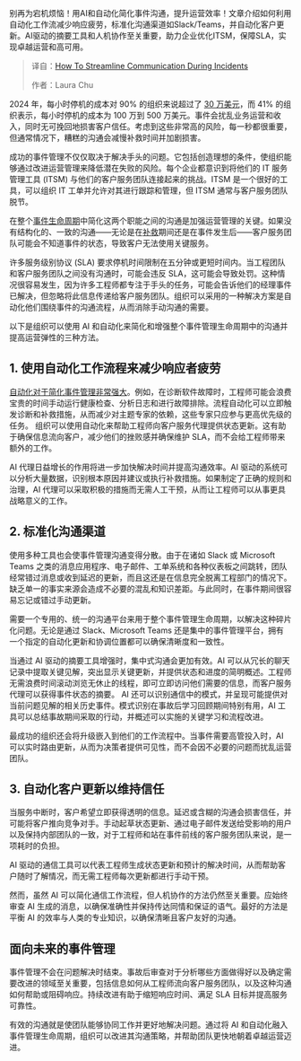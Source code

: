 
<!--
title: 如何在事件期间简化沟通
cover: https://cdn.thenewstack.io/media/2025/04/033dd0dc-communication.jpg
summary: 别再为宕机烦恼！用AI和自动化简化事件沟通，提升运营效率！文章介绍如何利用自动化工作流减少响应疲劳，标准化沟通渠道如Slack/Teams，并自动化客户更新。AI驱动的摘要工具和人机协作至关重要，助力企业优化ITSM，保障SLA，实现卓越运营和高可用。
-->

别再为宕机烦恼！用AI和自动化简化事件沟通，提升运营效率！文章介绍如何利用自动化工作流减少响应疲劳，标准化沟通渠道如Slack/Teams，并自动化客户更新。AI驱动的摘要工具和人机协作至关重要，助力企业优化ITSM，保障SLA，实现卓越运营和高可用。

> 译自：[How To Streamline Communication During Incidents](https://thenewstack.io/how-to-streamline-communication-during-incidents/)
> 
> 作者：Laura Chu

2024 年，每小时停机的成本对 90% 的组织来说超过了 [30 万美元](https://www.calyptix.com/wp-content/uploads/Hourly-Cost-of-Downtime-ITIC.pdf)，而 41% 的组织表示，每小时停机的成本为 100 万到 500 万美元。事件会扰乱业务运营和收入，同时无可挽回地损害客户信任。考虑到这些非常高的风险，每一秒都很重要，但通常情况下，糟糕的沟通会减慢补救时间并加剧损害。

成功的事件管理不仅仅取决于解决手头的问题。它包括创造理想的条件，使组织能够通过改进运营管理来降低潜在失败的风险。每个企业都意识到将他们的 IT 服务管理工具 (ITSM) 与他们的客户服务团队连接起来的挑战。ITSM 是一个很好的工具，可以组织 IT 工单并允许对其进行跟踪和管理，但 ITSM 通常与客户服务团队脱节。

在整个[事件生命周期](https://thenewstack.io/best-practices-for-mastering-the-incident-life-cycle/)中简化这两个职能之间的沟通是加强运营管理的关键。如果没有结构化的、一致的沟通——无论是在[补救](https://thenewstack.io/5-ways-to-supercharge-incident-remediation-with-automation/)期间还是在事件发生后——客户服务团队可能会不知道事件的状态，导致客户无法使用关键服务。

许多服务级别协议 (SLA) 要求停机时间限制在五分钟或更短时间内。当工程团队和客户服务团队之间没有沟通时，可能会违反 SLA，这可能会导致处罚。这种情况很容易发生，因为许多工程师都专注于手头的任务，可能会告诉他们的经理事件已解决，但忽略将此信息传递给客户服务团队。组织可以采用的一种解决方案是自动化他们围绕事件的沟通流程，从而消除手动沟通的需要。

以下是组织可以使用 AI 和自动化来简化和增强整个事件管理生命周期中的沟通并提高运营弹性的三种方法。

## 1. 使用自动化工作流程来减少响应者疲劳

[自动化对于简化事件管理非常强大](https://thenewstack.io/chaos-to-control-3-steps-for-automating-incident-management/)。例如，在诊断软件故障时，工程师可能会浪费宝贵的时间手动运行健康检查、分析日志和进行故障排除。流程自动化可以立即触发诊断和补救措施，从而减少对主题专家的依赖，这些专家只应参与更高优先级的任务。
组织可以使用自动化来帮助工程师向客户服务代理提供状态更新。这有助于确保信息流向客户，减少他们的挫败感并确保维护 SLA，而不会给工程师带来额外的工作。

AI 代理日益增长的作用将进一步加快解决时间并提高沟通效率。AI 驱动的系统可以分析大量数据，识别根本原因并建议或执行补救措施。如果制定了正确的规则和治理，AI 代理可以采取积极的措施而无需人工干预，从而让工程师可以从事更具战略意义的工作。

## 2. 标准化沟通渠道

使用多种工具也会使事件管理沟通变得分散。由于在诸如 Slack 或 Microsoft Teams 之类的消息应用程序、电子邮件、工单系统和各种仪表板之间跳转，团队经常错过消息或收到延迟的更新，而且这还是在信息完全脱离工程部门的情况下。缺乏单一的事实来源会造成不必要的混乱和知识差距。与此同时，在事件期间很容易忘记或错过手动更新。

需要一个专用的、统一的沟通平台来用于整个事件管理生命周期，以解决这种碎片化问题。无论是通过 Slack、Microsoft Teams 还是集中的事件管理平台，拥有一个指定的自动化更新和协调位置都可以确保清晰度和一致性。

当通过 AI 驱动的摘要工具增强时，集中式沟通会更加有效。AI 可以从冗长的聊天记录中提取关键见解，突出显示关键更新，并提供状态和进度的简明概述。工程师无需浪费时间滚动浏览无休止的线程，即可立即访问他们需要的信息，而客户服务代理可以获得事件状态的摘要。
AI 还可以识别通信中的模式，并呈现可能提供对当前问题见解的相关历史事件。模式识别在事故后学习回顾期间特别有用，AI 工具可以总结事故期间采取的行动，并概述可以实施的关键学习和流程改进。

最成功的组织还会将升级嵌入到他们的工作流程中。当事件需要高管投入时，AI 可以实时路由更新，从而为决策者提供可见性，而不会因不必要的问题而扰乱运营团队。

## 3. 自动化客户更新以维持信任

当服务中断时，客户希望立即获得透明的信息。延迟或含糊的沟通会损害信任，并可能将客户推向竞争对手。手动起草状态更新、通过电子邮件发送给受影响的用户以及保持内部团队的一致，对于工程师和站在事件前线的客户服务团队来说，是一项耗时的负担。

AI 驱动的通信工具可以代表工程师生成状态更新和预计的解决时间，从而帮助客户随时了解情况，而无需工程师每次更新都进行手动干预。

然而，虽然 AI 可以简化通信工作流程，但人机协作的方法仍然至关重要。应始终审查 AI 生成的消息，以确保准确性并保持传达同情和保证的语气。最好的方法是平衡 AI 的效率与人类的专业知识，以确保清晰且客户友好的沟通。

## 面向未来的事件管理

事件管理不会在问题解决时结束。事故后审查对于分析哪些方面做得好以及确定需要改进的领域至关重要，包括信息如何从工程师流向客户服务团队，以及这种沟通如何帮助或阻碍响应。持续改进有助于缩短响应时间、满足 SLA 目标并提高服务可靠性。

有效的沟通就是使团队能够协同工作并更好地解决问题。通过将 AI 和自动化融入事件管理生命周期，组织可以改进其沟通策略，并帮助团队更快地朝着卓越运营迈进。